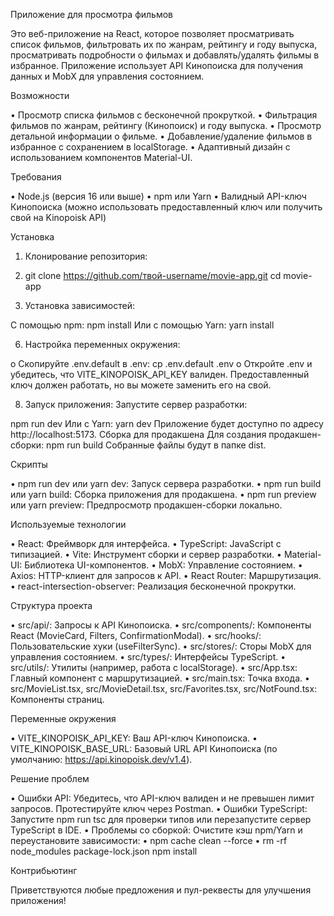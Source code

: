 Приложение для просмотра фильмов

Это веб-приложение на React, которое позволяет просматривать список фильмов, фильтровать их по жанрам, рейтингу и году выпуска, просматривать подробности о фильмах и добавлять/удалять фильмы в избранное. Приложение использует API Кинопоиска для получения данных и MobX для управления состоянием.

Возможности

•	Просмотр списка фильмов с бесконечной прокруткой.
•	Фильтрация фильмов по жанрам, рейтингу (Кинопоиск) и году выпуска.
•	Просмотр детальной информации о фильме.
•	Добавление/удаление фильмов в избранное с сохранением в localStorage.
•	Адаптивный дизайн с использованием компонентов Material-UI.

Требования

•	Node.js (версия 16 или выше)
•	npm или Yarn
•	Валидный API-ключ Кинопоиска (можно использовать предоставленный ключ или получить свой на Kinopoisk API)

Установка

1.	Клонирование репозитория:
2.	git clone https://github.com/твой-username/movie-app.git
cd movie-app

4.	Установка зависимостей:
   
С помощью npm:
npm install
Или с помощью Yarn:
yarn install

6.	Настройка переменных окружения:

o	Скопируйте .env.default в .env:
cp .env.default .env
o	Откройте .env и убедитесь, что VITE_KINOPOISK_API_KEY валиден.
Предоставленный ключ должен работать, но вы можете заменить его на свой.

8.	Запуск приложения: Запустите сервер разработки:

npm run dev
Или с Yarn:
yarn dev
Приложение будет доступно по адресу http://localhost:5173.
Сборка для продакшена
Для создания продакшен-сборки:
npm run build
Собранные файлы будут в папке dist.

Скрипты

•	npm run dev или yarn dev: Запуск сервера разработки.
•	npm run build или yarn build: Сборка приложения для продакшена.
•	npm run preview или yarn preview: Предпросмотр продакшен-сборки локально.

Используемые технологии

•	React: Фреймворк для интерфейса.
•	TypeScript: JavaScript с типизацией.
•	Vite: Инструмент сборки и сервер разработки.
•	Material-UI: Библиотека UI-компонентов.
•	MobX: Управление состоянием.
•	Axios: HTTP-клиент для запросов к API.
•	React Router: Маршрутизация.
•	react-intersection-observer: Реализация бесконечной прокрутки.

Структура проекта

•	src/api/: Запросы к API Кинопоиска.
•	src/components/: Компоненты React (MovieCard, Filters, ConfirmationModal).
•	src/hooks/: Пользовательские хуки (useFilterSync).
•	src/stores/: Сторы MobX для управления состоянием.
•	src/types/: Интерфейсы TypeScript.
•	src/utils/: Утилиты (например, работа с localStorage).
•	src/App.tsx: Главный компонент с маршрутизацией.
•	src/main.tsx: Точка входа.
•	src/MovieList.tsx, src/MovieDetail.tsx, src/Favorites.tsx, src/NotFound.tsx: Компоненты страниц.

Переменные окружения

•	VITE_KINOPOISK_API_KEY: Ваш API-ключ Кинопоиска.
•	VITE_KINOPOISK_BASE_URL: Базовый URL API Кинопоиска (по умолчанию: https://api.kinopoisk.dev/v1.4).

Решение проблем

•	Ошибки API: Убедитесь, что API-ключ валиден и не превышен лимит запросов. Протестируйте ключ через Postman.
•	Ошибки TypeScript: Запустите npm run tsc для проверки типов или перезапустите сервер TypeScript в IDE.
•	Проблемы со сборкой: Очистите кэш npm/Yarn и переустановите зависимости:
•	npm cache clean --force
•	rm -rf node_modules package-lock.json
npm install

Контрибьютинг

Приветствуются любые предложения и пул-реквесты для улучшения приложения!
